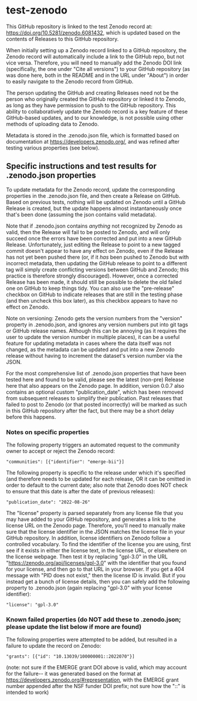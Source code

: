 # test-zenodo
This GitHub repository is linked to the test Zenodo record at: https://doi.org/10.5281/zenodo.6081432, which is updated based on the contents of Releases to this GitHub repository.

When initially setting up a Zenodo record linked to a GitHub repository, the Zenodo record will automatically include a link to the GitHub repo, but not vice versa. Therefore, you will need to manually add the Zenodo DOI link (specifically, the one under "Cite all versions") to your GitHub repository (as was done here, both in the README and in the URL under "About") in order to easily navigate to the Zenodo record from GitHub.

The person updating the GitHub and creating Releases need not be the person who originally created the GitHub repository or linked it to Zenodo, as long as they have permission to push to the GitHub repository. This ability to collaboratively update the Zenodo record is a key feature of these GitHub-based updates, and to our knowledge, is not possible using other methods of uploading data to Zenodo.

Metadata is stored in the .zenodo.json file, which is formatted based on documentation at https://developers.zenodo.org/, and was refined after testing various properties (see below).


## Specific instructions and test results for .zenodo.json properties

To update metadata for the Zenodo record, update the corresponding properties in the .zenodo.json file, and then create a Release on GitHub.  Based on previous tests, nothing will be updated on Zenodo until a GitHub Release is created, but the update happens almost instantaneously once that's been done (assuming the json contains valid metadata).

Note that if .zenodo.json contains *anything* not recognized by Zenodo as valid, then the Release will fail to be posted to Zenodo, and will only succeed once the errors have been corrected and put into a new GitHub Release. Unfortunately, just editing the Release to point to a new tagged commit doesn't appear to have any effect on Zenodo, even if the Release has not yet been pushed there (or, if it *has* been pushed to Zenodo but with incorrect metadata, then updating the GitHub release to point to a different tag will simply create conflicting versions between GitHub and Zenodo; this practice is therefore strongly discouraged). However, once a corrected Release has been made, it should still be possible to delete the old failed one on GitHub to keep things tidy. You can also use the "pre-release" checkbox on GitHub to indicate releases that are still in the testing phase (and then uncheck this box later), as this checkbox appears to have no effect on Zenodo.

Note on versioning: Zenodo gets the version numbers from the "version" property in .zenodo.json, and ignores any version numbers put into git tags or GitHub release names. Although this can be annoying (as it requires the user to update the version number in multiple places), it can be a useful feature for updating metadata in cases where the data itself was not changed, as the metadata can be updated and put into a new Zenodo release without having to increment the dataset's version number via the JSON.

For the most comprehensive list of .zenodo.json properties that have been tested here and found to be valid, please see the latest (non-pre) Release here that also appears on the Zenodo page. In addition, version 0.0.7 also contains an optional custom "publication_date", which has been removed from subsequent releases to simplify their publication. Past releases that failed to post to Zenodo (or that posted incorrectly) will be marked as such in this GitHub repository after the fact, but there may be a short delay before this happens.


### Notes on specific properties

The following property triggers an automated request to the community owner to accept or reject the Zenodo record:
```
"communities": [{"identifier": "emerge-bii"}]
```

The following property is specific to the release under which it's specified (and therefore needs to be updated for each release, OR it can be omitted in order to default to the current date; also note that Zenodo does NOT check to ensure that this date is after the date of previous releases):
```
"publication_date": "2022-08-26"
```

The "license" property is parsed separately from any license file that you may have added to your GitHub repository, and generates a link to the license URL on the Zenodo page. Therefore, you'll need to manually make sure that the license identifier in the JSON matches the license file in your GitHub repository. In addition, license identifiers on Zenodo follow a controlled vocabulary. To find the identifier of the license you are using, first see if it exists in either the license text, in the license URL, or elsewhere on the license webpage. Then test it by replacing "gpl-3.0" in the URL "https://zenodo.org/api/licenses/gpl-3.0" with the identifier that you found for your license, and then go to that URL in your browser. If you get a 404 message with "PID does not exist," then the license ID is invalid. But if you instead get a bunch of license details, then you can safely add the following property to .zenodo.json (again replacing "gpl-3.0" with your license identifier):
```
"license": "gpl-3.0"
```


### Known failed properties (do NOT add these to .zenodo.json; please update the list below if more are found)

The following properties were attempted to be added, but resulted in a failure to update the record on Zenodo:
```
"grants": [{"id": "10.13039/100000001::2022070"}]
```
(note: not sure if the EMERGE grant DOI above is valid, which may account for the failure-- it was generated based on the format at https://developers.zenodo.org/#representation, with the EMERGE grant number appended after the NSF funder DOI prefix; not sure how the "::" is intended to work)

